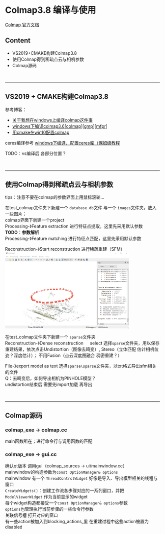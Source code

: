 # Colmap3.8 编译与使用
<a href = "https://colmap.github.io/">Colmap 官方文档</a>    
## Content
- VS2019+CMAKE构建Colmap3.8
- 使用Colmap得到稀疏点云与相机参数
- Colmap源码

<br>

------
## VS2019 + CMAKE构建Colmap3.8
参考博客：
- <a href = "https://blog.csdn.net/qq_33765199/article/details/110452571">关于我想在windows上编译colmap这件事</a>
- <a href = "https://blog.csdn.net/cxy_hust/article/details/116892579">windows下编译colmap3.6[colmap][gmp][mfpr]</a>
- <a href = "https://blog.csdn.net/qq_41102371/article/details/115288530">用cmake在win10配置colmap</a>

ceres编译参考 <a href = "https://blog.csdn.net/qq_40957243/article/details/122902186">windows下编译、配置ceres库（保姆级教程</a>  

TODO：vs编译后 各部分位置？  

<br>

------
## 使用Colmap得到稀疏点云与相机参数
tips：注意不要在colmap的参数界面上用鼠标滚轮...  

在test_colmap文件夹下新建一个 `database.db`文件 与一个 `images`文件夹，放入一些图片；  
colmap界面下新建一个project  
Processing-》Feature extraction 进行特征点提取，这里先采用默认参数  
**TODO：参数解析**   
Processing-》Feature matching 进行特征点匹配，这里先采用默认参数

Reconstruction-》Start reconstruction 进行稀疏重建（SFM）  
<img src = ".\pic\colmap_1.png" width = "80%">

在test_colmap文件夹下新建一个 `sparse`文件夹  
Reconstruction-》Dense reconstruction &emsp; select 选择`sparse`文件夹，用以保存重建结果，依次点击Undistortion（图像去畸变）, Stereo（立体匹配 估计相机位姿？深度估计）； 不用Fusion（点云深度图融合 稠密重建？）  

File-》export model as text 选择`sparse\sparse`文件夹，以txt格式导出sfm相关的文件  
Q：去畸变后，如何导出相机为PINHOLE模型？  
undistortion结束后 需要先import加载 再导出  

<br>

------
## Colmap源码
### colmap_exe -> colmap.cc
main函数所在；进行命令行与调用函数的匹配  

### colmap_exe -> gui.cc
确认qt版本 调用gui（colmap_sources -> ui/mainwindow.cc）  
mainwindow的构造参数为`const OptionManager& options`   
mainwindow 有一个 `ThreadControlWidget` 好像是导入、导出模型相关的线程与窗口  
`CreateWidgets()`：创建工作流各步骤对应的一系列窗口，并把`ModelViewerWidget` 作为当前显示的widget   
每个widget构造都接受一个`const OptionManager& options`参数   
`options`也管理执行当前步骤的一些命令行参数  
关联信号槽 打开对应的窗口   
有一些action被加入到blocking_actions_里 在重建过程中这些action被置为disabled  
   
